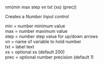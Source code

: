 <span style='color:var(--vscode-symbolIcon-methodForeground);'>nm</span>(<span style='color:var(--vscode-symbolIcon-variableForeground);'>min max step vn txt (xs) (prec)</span>)  

Creates a *Number Input control*

<span style='color:var(--vscode-symbolIcon-variableForeground);'>min</span> = number minimum value  
<span style='color:var(--vscode-symbolIcon-variableForeground);'>max</span> = number maximum value  
<span style='color:var(--vscode-symbolIcon-variableForeground);'>step</span> = number step value for up/down arrows  
<span style='color:var(--vscode-symbolIcon-variableForeground);'>vn</span> = name of variable to hold number  
<span style='color:var(--vscode-symbolIcon-variableForeground);'>txt</span> = label text  
<span style='color:var(--vscode-symbolIcon-variableForeground);'>xs</span> = optional xs (default 200)  
<span style='color:var(--vscode-symbolIcon-variableForeground);'>prec</span> = optional number precision (default 1)